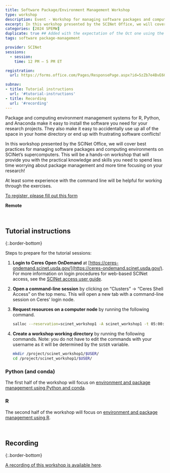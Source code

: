 ```yaml
---
title: Software Package/Environment Management Workshop
type: workshop
description: Event - Workshop for managing software packages and computing environments
excerpt: In this workshop presented by the SCINet Office, we will cover best practices for managing software packages and computing environments on SCINet’s supercomputers. This will be a hands-on workshop that will provide you with the practical knowledge and skills you need to spend less time worrying about package management and more time focusing on your research!
categories: [2024 SPEMW] 
duplicate: true ## Added with the expectation of the Oct one using the same workshop pages
tags: software package-management

provider: SCINet
sessions: 
  - session:
    time: 12 PM – 5 PM ET

registration: 
  url: https://forms.office.com/Pages/ResponsePage.aspx?id=5zZb7e4BvE6GfuA8-g1Gl9poyUcOaMNCuMezzydam55UM1I2VUNIVVRRREFLUzBHWlVRNDFYWUs5UyQlQCN0PWcu

subnav:
- title: Tutorial instructions
  url: '#tutorial-instructions'
- title: Recording
  url: '#recording'
---
```


Package and computing environment management systems for R, Python, and Anaconda make it easy to install the software you need for your research projects. They also make it easy to accidentally use up all of the space in your home directory or end up with frustrating software conflicts! 

In this workshop presented by the SCINet Office, we will cover best practices for managing software packages and computing environments on SCINet’s supercomputers. This will be a hands-on workshop that will provide you with the practical knowledge and skills you need to spend less time worrying about package management and more time focusing on your research! 

At least some experience with the command line will be helpful for working through the exercises. 

[To register, please fill out this form](https://forms.office.com/Pages/ResponsePage.aspx?id=5zZb7e4BvE6GfuA8-g1Gl9poyUcOaMNCuMezzydam55UM1I2VUNIVVRRREFLUzBHWlVRNDFYWUs5UyQlQCN0PWcu)

**Remote**

<br>

## Tutorial instructions
{:.border-bottom}

Steps to prepare for the tutorial sessions:

1. **Login to Ceres Open OnDemand** at [https://ceres-ondemand.scinet.usda.gov/](https://ceres-ondemand.scinet.usda.gov/). For more information on login procedures for web-based SCINet access, see the [SCINet access user guide](https://scinet.usda.gov/guides/access/web-based-login).

1. **Open a command-line session** by clicking on “Clusters” -> “Ceres Shell Access” on the top menu. This will open a new tab with a command-line session on Ceres' login node.

1. **Request resources on a computer node** by running the following command. 
    ```bash
    salloc --reservation=scinet_workshop1 -A scinet_workshop1 -t 05:00:00 -n 1 --mem 8G 
    ```

1. **Create a workshop working directory** by running the following commands. Note: you do not have to edit the commands with your username as it will be determined by the `$USER` variable. 
    ```bash
    mkdir /project/scinet_workshop1/$USER/
    cd /project/scinet_workshop1/$USER/
    ```


### Python (and conda)

The first half of the workshop will focus on [environment and package management using Python and conda](/workshops/2024-07-19-package-env-workshop-python).

### R

The second half of the workshop will focus on [environment and package management using R](/workshops/2024-07-19-package-env-workshop-r).

<br>

## Recording
{:.border-bottom}

[A recording of this workshop is available here](https://usdagcc.sharepoint.com/:v:/s/REE-ARS-SCINetOffice/ERrAoOxWYKRHrn4qU8EgyUoBSggB17qoTLkCoMXFoyB6ug). 
